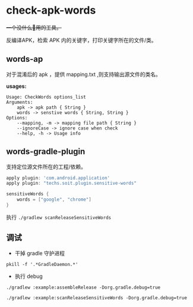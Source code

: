 # check-apk-words

~~一个没什么🐔用的工具。~~

反编译APK，检索 APK 内的关键字，打印关键字所在的文件/类。

## words-ap

对于混淆后的 apk ，提供 mapping.txt ,则支持输出源文件的类名。

**usages:** 

    Usage: CheckWords options_list
    Arguments:
        apk -> apk path { String }
        words -> senstive words { String, String }
    Options:
        --mapping, -m -> mapping file path { String }
        --ignoreCase -> ignore case when check
        --help, -h -> Usage info




## words-gradle-plugin 

支持定位源文件所在的工程/依赖。

```groovy
apply plugin: 'com.android.application'
apply plugin: "techs.soit.plugin.sensitive-words"

sensitiveWords {
    words = ["google", "chrome"]
}
```

执行 `./gradlew scanReleaseSensitiveWords`

## 调试

* 干掉 gradle 守护进程
```shell script
pkill -f '.*GradleDaemon.*'
```

* 执行 debug
```shell script
./gradlew :example:assembleRelease -Dorg.gradle.debug=true

./gradlew :example:scanReleaseSensitiveWords -Dorg.gradle.debug=true
```
